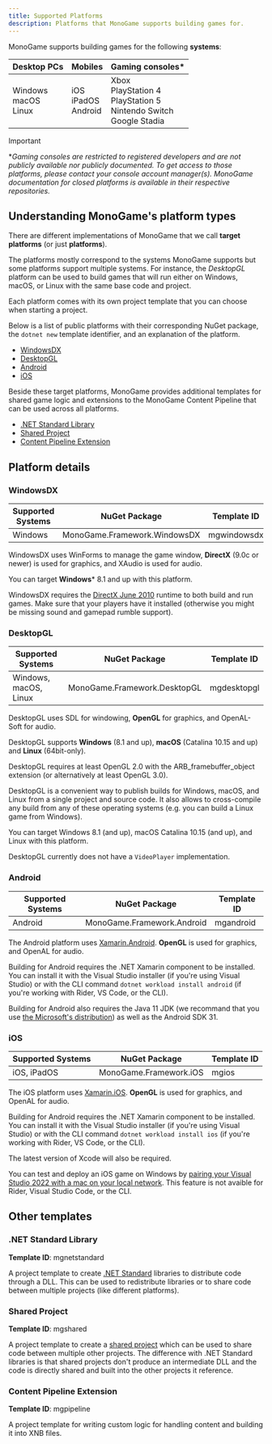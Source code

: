 ```yaml
---
title: Supported Platforms
description: Platforms that MonoGame supports building games for.
---
```


MonoGame supports building games for the following **systems**:

| **Desktop PCs**             | **Mobiles**                | **Gaming consoles***                                                           |
| --------------------------- | -------------------------- | ------------------------------------------------------------------------------ |
| Windows<br/>macOS<br/>Linux | iOS<br/>iPadOS<br/>Android | Xbox<br/>PlayStation 4<br/>PlayStation 5<br/>Nintendo Switch<br/>Google Stadia |

> [!IMPORTANT]
> **Gaming consoles are restricted to registered developers and are not publicly available nor publicly documented. To get access to those platforms, please contact your console account manager(s). MonoGame documentation for closed platforms is available in their respective repositories.*

## Understanding MonoGame's platform types

There are different implementations of MonoGame that we call **target platforms** (or just **platforms**).

The platforms mostly correspond to the systems MonoGame supports but some platforms support multiple systems. For instance, the *DesktopGL* platform can be used to build games that will run either on Windows, macOS, or Linux with the same base code and project.

Each platform comes with its own project template that you can choose when starting a project.

Below is a list of public platforms with their corresponding NuGet package, the `dotnet new` template identifier, and an explanation of the platform. 

- [WindowsDX](#windowsdx)
- [DesktopGL](#desktopgl)
- [Android](#android)
- [iOS](#ios)

Beside these target platforms, MonoGame provides additional templates for shared game logic and extensions to the MonoGame Content Pipeline that can be used across all platforms.

- [.NET Standard Library](#net-standard-library)
- [Shared Project](#shared-project)
- [Content Pipeline Extension](#content-pipeline-extension)

## Platform details

### WindowsDX

| **Supported Systems** | **NuGet Package**            | **Template ID** |
| --------------------- | ---------------------------- | --------------- |
| Windows               | MonoGame.Framework.WindowsDX | mgwindowsdx     |

WindowsDX uses WinForms to manage the game window, **DirectX** (9.0c or newer) is used for graphics, and XAudio is used for audio.

You can target **Windows*** 8.1 and up with this platform.

WindowsDX requires the [DirectX June 2010](https://www.microsoft.com/en-us/download/details.aspx?id=8109) runtime to both build and run games. Make sure that your players have it installed (otherwise you might be missing sound and gamepad rumble support).

### DesktopGL

| **Supported Systems** | **NuGet Package**            | **Template ID** |
| --------------------- | ---------------------------- | --------------- |
| Windows, macOS, Linux | MonoGame.Framework.DesktopGL | mgdesktopgl     |

DesktopGL uses SDL for windowing, **OpenGL** for graphics, and OpenAL-Soft for audio. 

DesktopGL supports **Windows** (8.1 and up), **macOS** (Catalina 10.15 and up) and **Linux** (64bit-only).

DesktopGL requires at least OpenGL 2.0 with the ARB_framebuffer_object extension (or alternatively at least OpenGL 3.0).

DesktopGL is a convenient way to publish builds for Windows, macOS, and Linux from a single project and source code. It also allows to cross-compile any build from any of these operating systems (e.g. you can build a Linux game from Windows).

You can target Windows 8.1 (and up), macOS Catalina 10.15 (and up), and Linux with this platform.

DesktopGL currently does not have a `VideoPlayer` implementation.

### Android

| **Supported Systems** | **NuGet Package**          | **Template ID** |
| --------------------- | -------------------------- | --------------- |
| Android               | MonoGame.Framework.Android | mgandroid       |

The Android platform uses [Xamarin.Android](https://docs.microsoft.com/en-us/xamarin/android/). **OpenGL** is used for graphics, and OpenAL for audio.

Building for Android requires the .NET Xamarin component to be installed. You can install it with the Visual Studio installer (if you're using Visual Studio) or with the CLI command ```dotnet workload install android``` (if you're working with Rider, VS Code, or the CLI).

Building for Android also requires the Java 11 JDK (we recommand that you use [the Microsoft's distribution](https://docs.microsoft.com/en-us/java/openjdk/download#openjdk-11)) as well as the Android SDK 31.

### iOS

| **Supported Systems** | **NuGet Package**      | **Template ID** |
| --------------------- | ---------------------- | --------------- |
| iOS, iPadOS           | MonoGame.Framework.iOS | mgios           |

The iOS platform uses [Xamarin.iOS](https://docs.microsoft.com/en-us/xamarin/ios/). **OpenGL** is used for graphics, and OpenAL for audio.

Building for Android requires the .NET Xamarin component to be installed. You can install it with the Visual Studio installer (if you're using Visual Studio) or with the CLI command `dotnet workload install ios` (if you're working with Rider, VS Code, or the CLI).

The latest version of Xcode will also be required.

You can test and deploy an iOS game on Windows by [pairing your Visual Studio 2022 with a mac on your local network](https://docs.microsoft.com/en-us/xamarin/ios/get-started/installation/windows/connecting-to-mac/). This feature is not avaible for Rider, Visual Studio Code, or the CLI.

## Other templates

### .NET Standard Library

**Template ID**: mgnetstandard

A project template to create [.NET Standard](https://docs.microsoft.com/en-us/dotnet/standard/net-standard) libraries to distribute code through a DLL. This can be used to redistribute libraries or to share code between multiple projects (like different platforms).

### Shared Project

**Template ID**: mgshared

A project template to create a [shared project](https://docs.microsoft.com/en-us/xamarin/cross-platform/app-fundamentals/shared-projects) which can be used to share code between multiple other projects. The difference with .NET Standard libraries is that shared projects don't produce an intermediate DLL and the code is directly shared and built into the other projects it reference.

### Content Pipeline Extension

**Template ID**: mgpipeline

A project template for writing custom logic for handling content and building it into XNB files.
